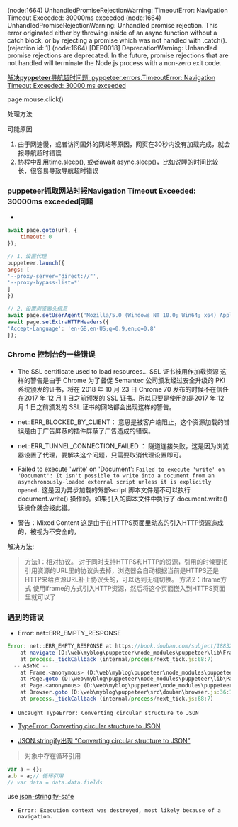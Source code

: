 
(node:1664) UnhandledPromiseRejectionWarning: TimeoutError: Navigation Timeout Exceeded: 30000ms exceeded
(node:1664) UnhandledPromiseRejectionWarning: Unhandled promise rejection. This error originated either by throwing inside of an async function without a catch block, or by rejecting a promise which was not handled with .catch(). (rejection id: 1)
(node:1664) [DEP0018] DeprecationWarning: Unhandled promise rejections are deprecated. In the future, promise rejections that are not handled will terminate the Node.js process with a non-zero exit code.




[解决**pyppeteer**导航超时问题: pyppeteer.errors.TimeoutError: Navigation Timeout Exceeded: 30000 ms exceeded](https://blog.csdn.net/qq_29570381/article/details/89735639)


page.mouse.click()

处理方法


可能原因

1. 由于网速慢，或者访问国外的网站等原因，网页在30秒内没有加载完成，就会报导航超时错误
2. 协程中乱用time.sleep(), 或者await async.sleep()，比如说睡的时间比较长，很容易导致导航超时错误


### puppeteer抓取网站时报Navigation Timeout Exceeded: 30000ms exceeded问题

- [](www.zhuyuntao.cn/puppeteer抓取网站时报navigation-timeout-exceeded-30000ms-exceeded问题/)

```js
await page.goto(url, {
    timeout: 0
});
```

```js
// 1、设置代理
puppeteer.launch({
args: [
'--proxy-server="direct://"',
'--proxy-bypass-list=*'
]
})

// 2、设置浏览器头信息
await page.setUserAgent('Mozilla/5.0 (Windows NT 10.0; Win64; x64) AppleWebKit/537.36 (KHTML, like Gecko) Chrome/61.0.3163.100 Safari/537.36');
await page.setExtraHTTPHeaders({
'Accept-Language': 'en-GB,en-US;q=0.9,en;q=0.8'
});
```


### Chrome 控制台的一些错误
- The SSL certificate used to load resources…
SSL 证书被用作加载资源
这样的警告是由于 Chrome 为了督促 Semantec 公司颁发经过安全升级的 PKI 系统颁发的证书，将在 2018 年 10 月 23 日 Chrome 70 发布的时候不在信任在2017 年 12 月 1 日之前颁发的 SSL 证书。所以只要是使用的是2017 年 12 月 1 日之前颁发的 SSL 证书的网站都会出现这样的警告。

- net::ERR_BLOCKED_BY_CLIENT：
意思是被客户端阻止，这个资源加载的错误是由于广告屏蔽的插件屏蔽了广告造成的错误。

- net::ERR_TUNNEL_CONNECTION_FAILED ：
隧道连接失败，这是因为浏览器设置了代理，要解决这个问题，只需要取消代理设置即可。

- Failed to execute 'write' on 'Document':
`Failed to execute 'write' on 'Document': It isn't possible to write into a document from an asynchronously-loaded external script unless it is explicitly opened.`
这是因为异步加载的外部script 脚本文件是不可以执行 document.write() 操作的。如果引入的脚本文件中执行了 document.write() 该操作就会报此错。

- 警告：Mixed Content
这是由于在HTTPS页面里动态的引入HTTP资源造成的，被视为不安全的，

解决方法:

> 方法1：相对协议。
对于同时支持HTTPS和HTTP的资源，引用的时候要把引用资源的URL里的协议头去掉，浏览器会自动根据当前是HTTPS还是HTTP来给资源URL补上协议头的，可以达到无缝切换。
方法2：iframe方式
使用iframe的方式引入HTTP资源，然后将这个页面嵌入到HTTPS页面里就可以了



### 遇到的错误

- Error: net::ERR_EMPTY_RESPONSE

```js
Error: net::ERR_EMPTY_RESPONSE at https://book.douban.com/subject/1883245/
    at navigate (D:\web\myblog\puppeteer\node_modules\puppeteer\lib\FrameManager.js:121:37)
    at process._tickCallback (internal/process/next_tick.js:68:7)
  -- ASYNC --
    at Frame.<anonymous> (D:\web\myblog\puppeteer\node_modules\puppeteer\lib\helper.js:111:15)
    at Page.goto (D:\web\myblog\puppeteer\node_modules\puppeteer\lib\Page.js:674:49)
    at Page.<anonymous> (D:\web\myblog\puppeteer\node_modules\puppeteer\lib\helper.js:112:23)
    at Browser.goto (D:\web\myblog\puppeteer\src\douban\browser.js:36:18)
    at process._tickCallback (internal/process/next_tick.js:68:7)
```


- `Uncaught TypeError: Converting circular structure to JSON`

- [TypeError: Converting circular structure to JSON](https://stackoverflow.com/questions/4816099/chrome-sendrequest-error-typeerror-converting-circular-structure-to-json)
- [JSON.stringify出现 “Converting circular structure to JSON”](https://www.oecom.cn/json-stringify-error/)

> 对象中存在循环引用

```js
var a = {};
a.b = a;// 循环引用
// var data = data.data.fields 
```

use [json-stringify-safe](https://www.npmjs.com/package/json-stringify-safe)


- `Error: Execution context was destroyed, most likely because of a navigation.`